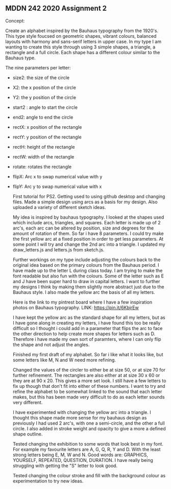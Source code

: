## MDDN 242 2020 Assignment 2

Concept:

Create an alphabet inspired by the Bauhaus typography from the 1920's. This type style foucsed on geometric shapes, vibrant colours, balanced layouts with harmony and sans-serif letters in upper case. In my type I am wanting to create this style through using 3 simple shapes, a triangle, a rectangle and a full circle. Each shape has a different colour similar to the Bauhaus type.


The nine parameters per letter:

- size2: the size of the circle
- X2: the x position of the circle
- Y2: the y position of the circle 
- start2 : angle to start the circle
- end2: angle to end the circle 
- rectX: x position of the rectangle 
- rectY: y position of the rectangle 
- rectH: height of the rectangle 
- rectW: width of the rectangle 
- rotate: rotates the rectangle
- flipX: Arc x to swap numerical value with y
- flipY: Arc y to swap numerical value with x 

  First tutorial for PS2. Getting used to using github desktop and changing files. Made a simple design using arcs as a basis for my design. Also uploaded a variety of different sketch ideas.


  My idea is inspired by bauhaus typography. I looked at the shapes used which include arcs, triangles, and squares. Each letter is made up of 2 arc's, each arc can be altered by position, size and degrees for the amount of rotation of them. So far i have 8 parameters. I could try make the first yellow arc at a fixed position in order to get less parameters. At some point I will try and change the 2nd arc into a triangle. I updated my draw_letters.js and letters.js from sketch.js.

  Further workings on my type include adjusting the colours back to the original idea based on the primary colours from the Bauhaus period. I have made up to the letter L during class today. I am trying to make the font readable but also fun with the colours. Some of the letter such as E and J have been super hard to draw in capital letters. I want to further my designs I think by making them slightly more abstract just due to the Bauhaus style. I also made the yellow arc the basis of all my letters. 

  Here is the link to my pintrest board where I have a few inspiration photos on Bauhaus typography. 
  LINK: https://pin.it/6KbjrEw 

  I have kept the yellow arc as the standard shape for all my letters, but as I have gone along in creating my letters, i have found this too be really difficult so I thought i could add in a parameter that flips the arc to face the other direction to help create more shapes for letters such as D. Therefore i have made my own sort of paramters, where I can only flip the shape and not adjust the angles. 

  Finished my first draft of my alphabet. So far i like what it looks like, but some letters like M, N and W need more refining.

  Changed the values of the circler to either be at size 50, or at size 70 for further refinement. The rectangles are also either at at  size 30 x 60 or they are at 90 x 20. This gives a more set look. I still have a few letters to fix up though that don't fit into either of these numbers. I want to try and refine the alphabet to be somewhat linked to the sound that each letter makes, but this has been made very difficult to do as each letter sounds very different. 

  I have experimented with changing the yellow arc into a triangle. I thought this shape made more sense for my bauhaus design as previously I had used 2 arc's, with one a semi-circle, and the other a full circle. I also added in stroke weight and opacity to give a more a defined shape outline. 

  Tested changing the exhibition to some words that look best in my font. For example my favourite letters are A, G, Q, R, Y and D. With the least strong letters being E, M, W and N. Good words are: GRAPHICS, YOURSELF, REPEATED, QUESTION, DURATION. I have really being struggling with getting the "S" letter to look good. 

  Tested changing the colour stroke and fill with the background colour as experimentation to try new ideas. 


